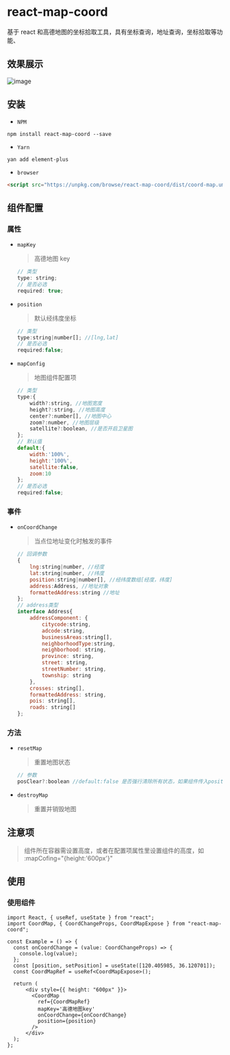 # react-map-coord

基于 react 和高德地图的坐标拾取工具，具有坐标查询，地址查询，坐标拾取等功能、

## 效果展示

![image](/src/images/example.gif)

## 安装

- `NPM`

```shell
npm install react-map-coord --save
```

- `Yarn`

```shell
yan add element-plus
```

- `browser`

```html
<script src="https://unpkg.com/browse/react-map-coord/dist/coord-map.umd.js"></script>
```

## 组件配置

### 属性

- `mapKey`

  > 高德地图 key

  ```js
  // 类型
  type: string;
  // 是否必选
  required: true;
  ```

- `position`

  > 默认经纬度坐标

  ```js
  // 类型
  type:string|number[]; //[lng,lat]
  // 是否必选
  required:false;
  ```

- `mapConfig`

  > 地图组件配置项

  ```js
  // 类型
  type:{
      width?:string, //地图宽度
      height?:string, //地图高度
      center?:number[], //地图中心
      zoom?:number, //地图层级
      satellite?:boolean, //是否开启卫星图
  };
  // 默认值
  default:{
      width:'100%',
      height:'100%',
      satellite:false,
      zoom:10
  };
  // 是否必选
  required:false;
  ```

### 事件

- `onCoordChange`

  > 当点位地址变化时触发的事件

  ```js
  // 回调参数
  {
      lng:string|number, //经度
      lat:string|number, //纬度
      position:string|number[], //经纬度数组[经度，纬度]
      address:Address, //地址对象
      formattedAddress:string //地址
  };
  // address类型
  interface Address{
      addressComponent: {
          citycode:string,
          adcode:string,
          businessAreas:string[],
          neighborhoodType:string,
          neighborhood: string,
          province: string,
          street: string,
          streetNumber: string,
          township: string
      },
      crosses: string[],
      formattedAddress: string,
      pois: string[],
      roads: string[]
  };
  ```

### 方法

- `resetMap`

  > 重置地图状态

  ```js
  // 参数
  posClear?:boolean //default:false 是否强行清除所有状态，如果组件传入position属性，默认不重置点位及地址数据
  ```

- `destroyMap`

  > 重置并销毁地图

## 注意项

> 组件所在容器需设置高度，或者在配置项属性里设置组件的高度，如 :mapCofing="{height:'600px'}"

## 使用

### 使用组件

```react
import React, { useRef, useState } from "react";
import CoordMap, { CoordChangeProps, CoordMapExpose } from "react-map-coord";

const Example = () => {
  const onCoordChange = (value: CoordChangeProps) => {
    console.log(value);
  };
  const [position, setPosition] = useState([120.405985, 36.120701]);
  const CoordMapRef = useRef<CoordMapExpose>();

  return (
      <div style={{ height: "600px" }}>
        <CoordMap
          ref={CoordMapRef}
          mapKey='高德地图key'
          onCoordChange={onCoordChange}
          position={position}
        />
      </div>
  );
};
```
